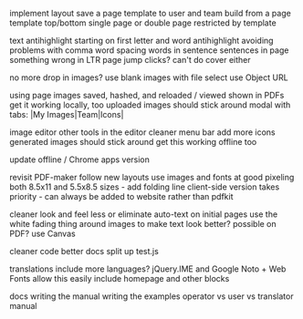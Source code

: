 
implement layout
  save a page template to user and team
  build from a page template
  top/bottom
  single page or double page
  restricted by template

text
  antihighlight starting on first letter and word
  antihighlight avoiding problems with comma
  word spacing
  words in sentence
  sentences in page
something wrong in LTR page jump clicks? can't do cover either

no more drop in images?
  use blank images with file select
  use Object URL

using page images
  saved, hashed, and reloaded / viewed
  shown in PDFs
  get it working locally, too
  uploaded images should stick around
  modal with tabs: |My Images|Team|Icons|

image editor
  other tools in the editor
  cleaner menu bar
  add more icons
  generated images should stick around
  get this working offline too

update offline / Chrome apps version

revisit PDF-maker
  follow new layouts
  use images and fonts at good pixeling
  both 8.5x11 and 5.5x8.5 sizes - add folding line
  client-side version takes priority - can always be added to website rather than pdfkit

cleaner look and feel
  less or eliminate auto-text on initial pages
  use the white fading thing around images to make text look better?
    possible on PDF? use Canvas

cleaner code
  better docs
  split up test.js

translations
  include more languages? jQuery.IME and Google Noto + Web Fonts allow this easily
  include homepage and other blocks

docs
  writing the manual
  writing the examples
  operator vs user vs translator manual

